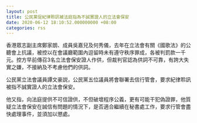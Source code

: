 ```yaml
---
layout: post
title: 公民黨促紀律聆訊被法庭指為不誠實證人的立法會保安
date: 2020-06-12 18:10:52.000000000 +08:00
categories: rss
---
```


香港眾志副主席鄭家朗、成員吳嘉兒及何秀儀，去年在立法會有關《國歌法》的公聽會上抗議，被控以在會議廳範圍內逗留時未有遵守秩序罪成，各被判罰款一千元。控方早前傳召3名立法會保安證人作供，但裁判官認為供詞不可靠，有誇大失實之嫌，不接納及不考慮他們的供詞。

公民黨立法會議員譚文豪説，公民黨五位議員將會聯署去信行管會，要求紀律聆訊被指不誠實證人的立法會保安。

他又指，向法庭提供不可信證供，不但破壞程序公義，更有可能干犯偽證罪，他質疑立法會保安在誠信有問題的情況下，是否適合繼續在秘書處工作，要求行管會盡快處理事件，並須加以懲處。
